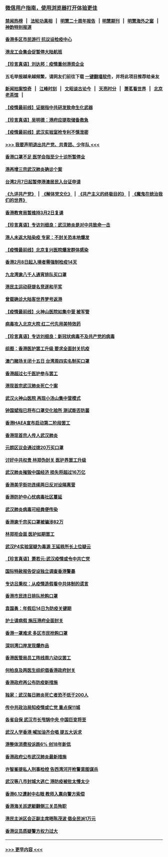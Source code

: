 ### [微信用户指南，使用浏览器打开体验更佳](https://github.com/gfw-breaker/banned-news1/blob/master/indexes/wechat-guide.md?t=0)
#### [禁闻热榜](热点新闻.md?t=0)  &nbsp;&nbsp;|&nbsp;&nbsp; [法轮功真相](https://github.com/gfw-breaker/truth/blob/master/README.md?t=0) &nbsp;&nbsp;|&nbsp;&nbsp; [明慧二十周年报告](https://github.com/gfw-breaker/mh-reports/blob/master/README.md?t=0) &nbsp;&nbsp;|&nbsp;&nbsp;[明慧期刊](https://github.com/gfw-breaker/mh-qikan) &nbsp;&nbsp;|&nbsp;&nbsp; [明慧海外之窗](https://github.com/gfw-breaker/mh-news/blob/master/README.md?t=0) &nbsp;&nbsp;|&nbsp;&nbsp; [神韵特别报道](https://github.com/gfw-breaker/mh-news/blob/master/shenyun.md?t=0)
#### [香港多区市民游行 抗议设检疫中心](../pages/nsc415/n11856866.md?t=02101002) 
#### [港龙工会集会促暂停大陆航班](../pages/nsc415/n11856840.md?t=02101002) 
#### [【珍言真语】刘达邦：疫情重创港资企业](../pages/nsc415/n11854274.md?t=02101002) 
#### 五毛举报越来越频繁，请网友们前往下载 [一键翻墙软件](https://github.com/gfw-breaker/ssr-accounts)，并将此项目推荐给亲友
#### [新闻拍案惊奇](https://github.com/gfw-breaker/banned-news1/blob/master/pages/link4.md) &nbsp;&nbsp;|&nbsp;&nbsp; [江峰时刻](https://github.com/gfw-breaker/banned-news1/blob/master/pages/link4.md) &nbsp;&nbsp;|&nbsp;&nbsp; [文昭谈古论今](https://github.com/gfw-breaker/banned-news1/blob/master/pages/link4.md) &nbsp;&nbsp;|&nbsp;&nbsp; [天亮时分](https://github.com/gfw-breaker/banned-news1/blob/master/pages/link4.md) &nbsp;&nbsp;|&nbsp;&nbsp; [萧茗看世界](https://github.com/gfw-breaker/banned-news1/blob/master/pages/link4.md) &nbsp;&nbsp;|&nbsp;&nbsp; [北京老茶馆](https://github.com/gfw-breaker/banned-news1/blob/master/pages/link4.md) &nbsp;&nbsp;|&nbsp;&nbsp; 
#### [【疫情最前线】证据指中共研发致命生化武器](../pages/nsc415/n11853087.md?t=02101002) 
#### [【珍言真语】吴明德：港府应提取储备救急](../pages/nsc415/n11852734.md?t=02101002) 
#### [【疫情最前线】武汉实验室抢专利不慎泄密](../pages/nsc415/n11850310.md?t=02101002) 
#### [>>> 我要声明退出共产党、共青团、少年队 <<<](https://github.com/begood0513/goodnews/blob/master/quit/letter.md) 
#### [香港口罩不足 医学会指至少十诊所暂停业](../pages/nsc415/n11850301.md?t=02101002) 
#### [港再增三宗武汉肺炎确诊个案](../pages/nsc415/n11850328.md?t=02101002) 
#### [台湾2月7日起暂停港澳居民入台证申请](../pages/nsc415/n11850304.md?t=02101002) 
#### [《九评共产党》](https://github.com/begood0513/9ping.md/blob/master/README.md) &nbsp;|&nbsp; [《解体党文化》](../../../../jtdwh.md/blob/master/README.md)  &nbsp;|&nbsp; [《共产主义的终极目的》](../../../../gczydzjmd.md/blob/master/README.md) &nbsp;|&nbsp; [《魔鬼在统治我们的世界》](../../../../mgztzwmdsj.md/blob/master/README.md) 
#### [香港教育局暂维持3月2日复课](../pages/nsc415/n11850260.md?t=02101002) 
#### [【珍言真语】专访刘细良：武汉肺炎是对中共致命一击](../pages/nsc415/n11849934.md?t=02101002) 
#### [港人未返大陆染疫 专家：不封关恐本地爆发](../pages/nsc415/n11848021.md?t=02101002) 
#### [【疫情最前线】北京复兴医院爆发群体感染](../pages/nsc415/n11847626.md?t=02101002) 
#### [香港2月8日起入境者需强制检疫14天](../pages/nsc415/n11847658.md?t=02101002) 
#### [九龙湾逾八千人通宵排队买口罩](../pages/nsc415/n11847647.md?t=02101002) 
#### [港民主运动获提名竞逐和平奖](../pages/nsc415/n11847633.md?t=02101002) 
#### [曾载确诊大陆客世界梦号返港](../pages/nsc415/n11847608.md?t=02101002) 
#### [【疫情最前线】火神山医院如集中营 被军管](../pages/nsc415/n11847524.md?t=02101002) 
#### [病毒攻入北京大院 红二代先用美特效药](../pages/nsc415/n11847427.md?t=02101002) 
#### [【珍言真语】专访刘细良：新冠状病毒不及共产党的病毒](../pages/nsc415/n11847164.md?t=02101002) 
#### [组图：香港医护罢工升级 要求全面封关抗疫](../pages/nsc415/n11844107.md?t=02101002) 
#### [澳门赌场关闭十五日 台湾周四实名制买口罩](../pages/nsc415/n11845083.md?t=02101002) 
#### [香港超过七千医护参与罢工](../pages/nsc415/n11845051.md?t=02101002) 
#### [港现首宗武汉肺炎死亡个案](../pages/nsc415/n11844998.md?t=02101002) 
#### [武汉火神山医院 再现小汤山集中营模式](../pages/nsc415/n11844763.md?t=02101002) 
#### [钟国斌指已将布口罩交化验所 测试能否防菌](../pages/nsc415/n11842783.md?t=02101002) 
#### [香港HAEA宣布启动第二阶段罢工](../pages/nsc415/n11842723.md?t=02101002) 
#### [香港现首宗人传人武汉肺炎](../pages/nsc415/n11842766.md?t=02101002) 
#### [元朗区议会通过拨20万买口罩](../pages/nsc415/n11842754.md?t=02101002) 
#### [讨好中共权贵 林郑伪封关 医护界罢工升级](../pages/nsc415/n11842359.md?t=02101002) 
#### [武汉肺炎摧毁中国经济 损失将超过16万亿](../pages/nsc415/n11839723.md?t=02101002) 
#### [香港美孚街坊连续两日反对设隔离营](../pages/nsc415/n11839962.md?t=02101002) 
#### [香港防护中心忧病毒社区蔓延](../pages/nsc415/n11839933.md?t=02101002) 
#### [武汉肺炎病毒可经粪便传染](../pages/nsc415/n11839939.md?t=02101002) 
#### [香港逾千宗买口罩被骗涉82万](../pages/nsc415/n11839914.md?t=02101002) 
#### [林郑拒会面 医护如期罢工](../pages/nsc415/n11839892.md?t=02101002) 
#### [武汉P4实验室疑为毒源 王延轶所长上位疑云](../pages/nsc415/n11835543.md?t=02101002) 
#### [【珍言真语】萧若元:武汉疫情或令中共亡党](../pages/nsc415/n11829394.md?t=02101002) 
#### [国际特赦报告促设独立调查香港警暴](../pages/nsc415/n11833845.md?t=02101002) 
#### [专访吕秉权：从疫情造假看中共体制的谎言](../pages/nsc415/n11833813.md?t=02101002) 
#### [香港市民连日排队抢购口罩](../pages/nsc415/n11833794.md?t=02101002) 
#### [袁国勇：年假后14日为防疫关键期](../pages/nsc415/n11831088.md?t=02101002) 
#### [护士请病假 施压港府全面封关](../pages/nsc415/n11831030.md?t=02101002) 
#### [香港一罩难求 多区市民抢购口罩](../pages/nsc415/n11831002.md?t=02101002) 
#### [深圳湾口岸发现爆炸品](../pages/nsc415/n11828802.md?t=02101002) 
#### [香港医管局员工阵线周六动议罢工](../pages/nsc415/n11828762.md?t=02101002) 
#### [何柏良及两医生组织倡香港政府封关](../pages/nsc415/n11828749.md?t=02101002) 
#### [香港政府再公布防疫新措施](../pages/nsc415/n11828716.md?t=02101002) 
#### [独家：武汉每日肺炎死亡者恐不低于200人](../pages/nsc415/n11828240.md?t=02101002) 
#### [传中共政治局知疫情或亡党 重点保11城](../pages/nsc415/n11828145.md?t=02101002) 
#### [各省自保 武汉市长甩锅中央 中国巨变将至](../pages/nsc415/n11828021.md?t=02101002) 
#### [武汉人学香港 喊加油齐合唱 提五大诉求](../pages/nsc415/n11827046.md?t=02101002) 
#### [港整体消费投诉跌6% 创18年新低](../pages/nsc415/n11817280.md?t=02101002) 
#### [香港政府公布武汉肺炎最新措施](../pages/nsc415/n11817152.md?t=02101002) 
#### [许智峯提私人刑事检控 告西湾河开枪警意图谋杀](../pages/nsc415/n11817132.md?t=02101002) 
#### [武汉等八市封城大逃亡 港防疫被批太慢太少](../pages/nsc415/n11817058.md?t=02101002) 
#### [香港6.12遭射中右眼 教师入禀向警方索偿](../pages/nsc415/n11814678.md?t=02101002) 
#### [香港海关巡逻艇翻侧三关员殉职](../pages/nsc415/n11814604.md?t=02101002) 
#### [港民主派区会正副主席晤陈茂波 倡全民派1万元](../pages/nsc415/n11814582.md?t=02101002) 
#### [香港议员质疑警方权力过大](../pages/nsc415/n11814560.md?t=02101002) 

----
#### [ >>> 更早内容 <<< ](../indexes/nsc415-earlier.md)
